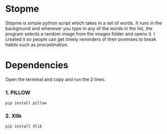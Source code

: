 # Stopme
Stopme is simple python script which takes in a set of words. It runs in the background and whenever you type in any of the words in
the list, the program selects a random image from the images folder and opens it. I created it so people can get timely reminders
of their promises to break habits such as procastination.   
# Dependencies
Open the terminal and copy and run the 2 lines. 
### 1. PILLOW

  `pip install pillow` 
  
### 2. Xlib

  `pip install Xlib` 
